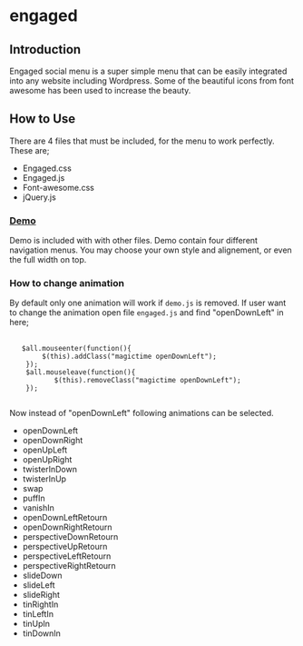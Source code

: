 engaged
=======
<h2>Introduction</h2>
Engaged social menu is a super simple menu that can be easily integrated into any website including Wordpress. Some of the beautiful icons from font awesome has been used to increase the beauty.
<h2>How to Use</h2>
<p>There are 4 files that must be included, for the menu to work perfectly. These are;
<ul>
<li>Engaged.css</li>
<li>Engaged.js</li>
<li>Font-awesome.css</li>
<li>jQuery.js</li>

</ul>
</p>

<h3><a href="http://topgravity.com/engaged-social-menu/">Demo</a></h3>
Demo is included with with other files.
Demo contain four different navigation menus. You may choose your own style and alignement, or even the full width on top.
<h3>How to change animation</h3>
<p>By default only one animation will work if <code>demo.js</code> is removed. If user want to change the animation open file <code>engaged.js</code> and find "openDownLeft" in here; 
  <br><br><code><pre>
   $all.mouseenter(function(){
        $(this).addClass("magictime openDownLeft");
    });
    $all.mouseleave(function(){
           $(this).removeClass("magictime openDownLeft");
    });
  </pre></code>

  Now instead of "openDownLeft" following animations can be selected.
<ul>
<li>openDownLeft</li>
<li>openDownRight</li>
<li>openUpLeft</li>
<li>openUpRight</li>
<li>twisterInDown</li>
<li>twisterInUp</li>
<li>swap</li>
<li>puffIn</li>
<li>vanishIn</li>
<li>openDownLeftRetourn</li>
<li>openDownRightRetourn</li>
<li>perspectiveDownRetourn</li>
<li>perspectiveUpRetourn</li>
<li>perspectiveLeftRetourn</li>
<li>perspectiveRightRetourn</li>
<li>slideDown</li>
<li>slideLeft</li>
<li>slideRight</li>
<li>tinRightIn</li>
<li>tinLeftIn</li>
<li>tinUpIn</li>
<li>tinDownIn</li>
</ul>


</p>


